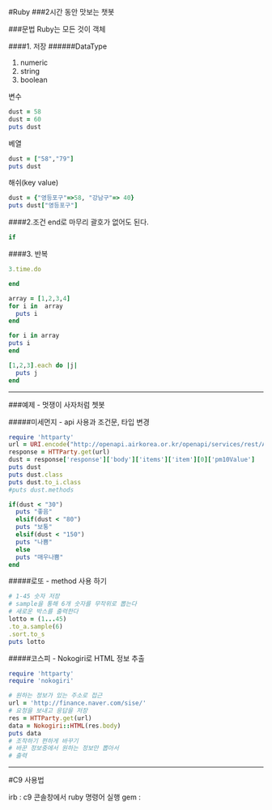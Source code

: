 #Ruby
###2시간 동안 맛보는 챗봇

###문법
Ruby는 모든 것이 객체

####1. 저장
######DataType
 1. numeric
 2. string
 3. boolean

변수
 ```Ruby
 dust = 58
 dust = 60
 puts dust
```
베열
 ```Ruby
 dust = ["58","79"]
 puts dust
```

해쉬(key value)
```Ruby
dust = {"영등포구"=>58, "강남구"=> 40}
puts dust["영등포구"]
```

####2.조건
end로 마무리
괄호가 없어도 된다.
```Ruby
if
```

####3. 반복

```Ruby
3.time.do

end
```
```Ruby
array = [1,2,3,4]
for i in  array
  puts i
end

for i in array
puts i
end

[1,2,3].each do |j|
  puts j
end
```
---
###예제 - 멋쟁이 사자처럼 쳇봇

#####미세먼지 - api 사용과 조건문, 타입 변경
```Ruby
require 'httparty'
url = URI.encode("http://openapi.airkorea.or.kr/openapi/services/rest/ArpltnInforInqireSvc/getMsrstnAcctoRltmMesureDnsty?stationName=강남구&dataTerm=MONTH&numOfRows=100&ServiceKey=")+key
response = HTTParty.get(url)
dust = response['response']['body']['items']['item'][0]['pm10Value']
puts dust
puts dust.class
puts dust.to_i.class
#puts dust.methods

if(dust < "30")
  puts "좋음"
  elsif(dust < "80")
  puts "보통"
  elsif(dust < "150")
  puts "나쁨"
  else
  puts "매우나쁨"
end
```
#####로또 - method 사용 하기
```Ruby
# 1-45 숫자 저장
# sample을 통해 6개 숫자를 무작위로 뽑는다
# 새로운 박스를 출력한다
lotto = (1...45)
.to_a.sample(6)
.sort.to_s
puts lotto
```
#####코스피 - Nokogiri로 HTML 정보 추출
```Ruby
require 'httparty'
require 'nokogiri'

# 원하는 정보가 있는 주소로 접근
url = 'http://finance.naver.com/sise/'
# 요청을 보내고 응답을 저장
res = HTTParty.get(url)
data = Nokogiri::HTML(res.body)
puts data
# 조작하기 편하게 바꾸기
# 바꾼 정보중에서 원하는 정보만 뽑아서
# 출력
```

---
#C9 사용법

irb : c9 콘솔창에서 ruby 명령어 실행
gem : 
